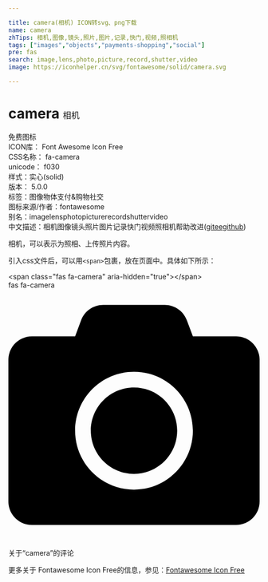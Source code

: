 ```yaml
---

title: camera(相机) ICON转svg、png下载
name: camera
zhTips: 相机,图像,镜头,照片,图片,记录,快门,视频,照相机
tags: ["images","objects","payments-shopping","social"]
pre: fas
search: image,lens,photo,picture,record,shutter,video
image: https://iconhelper.cn/svg/fontawesome/solid/camera.svg

---
```


# camera  <small style="font-size: 60%;font-weight: 100">相机</small>


<div class="detail-page">
<p>
<span><span class="badge-success badge">免费图标</span> </span>
<br/>
<span>
ICON库：
<span class="badge-secondary badge">Font Awesome Icon Free</span> 
</span>
<br/>
<span>
CSS名称：
<span class="badge-secondary badge">fa-camera</span> 
</span>
<br/>
<span>
unicode：
<span class="badge-secondary badge">f030</span> 
<copy-btn content='f030' btn-title=""></copy-btn>
<copy-btn :content='String.fromCodePoint(parseInt("f030", 16))' btn-title="复制U"></copy-btn>
</span><br/><span>样式：<span class="badge-light badge">实心(solid)</span></span>
<br/>
<span>
版本：
<span class="badge-secondary badge">5.0.0</span> 
</span><br/><span>标签：<span class="badge-light badge"><router-link to="/tags/images.html">图像</router-link></span><span class="badge-light badge"><router-link to="/tags/objects.html">物体</router-link></span><span class="badge-light badge"><router-link to="/tags/payments-shopping.html">支付&购物</router-link></span><span class="badge-light badge"><router-link to="/tags/social.html">社交</router-link></span></span>
<br/>
<span>图标来源/作者：<span class="badge-light badge">fontawesome</span></span> 
<br/>
<span>别名：<span class="badge-light badge">image</span><span class="badge-light badge">lens</span><span class="badge-light badge">photo</span><span class="badge-light badge">picture</span><span class="badge-light badge">record</span><span class="badge-light badge">shutter</span><span class="badge-light badge">video</span></span><br/><span class="zh-detail">中文描述：<span class="badge-primary badge">相机</span><span class="badge-primary badge">图像</span><span class="badge-primary badge">镜头</span><span class="badge-primary badge">照片</span><span class="badge-primary badge">图片</span><span class="badge-primary badge">记录</span><span class="badge-primary badge">快门</span><span class="badge-primary badge">视频</span><span class="badge-primary badge">照相机</span><span class="help-link"><span>帮助改进</span>(<a href="https://gitee.com/liuwave/icon-helper/edit/master/json/fontawesome/solid/camera.json" target="_blank" rel="noopener noreferrer">gitee</a><a href="https://github.com/liuwave/icon-helper/edit/master/json/fontawesome/solid/camera.json" target="_blank" rel="noopener noreferrer">github</a></span>)</span><br/>
</p>
</div><div class="description description alert alert-light">相机，可以表示为照相、上传照片内容。</div>
<div class="alert alert-dark">
  <i class="fas fa-camera fa-xs"></i>
  <i class="fas fa-camera fa-sm"></i>
  <i class="fas fa-camera fa-lg"></i>
  <i class="fas fa-camera fa-2x"></i>
  <i class="fas fa-camera fa-3x"></i>
  <i class="fas fa-camera fa-5x"></i>
  <i class="fas fa-camera fa-7x"></i>
</div>
<div>
  <p>引入css文件后，可以用<code>&lt;span&gt;</code>包裹，放在页面中。具体如下所示：    
  </p>
  <div class="alert alert-primary" style="font-size: 14px">
    &lt;span class="fas fa-camera" aria-hidden="true"&gt;&lt;/span&gt;
    <copy-btn content='<span class="fas fa-camera" aria-hidden="true"></span>'></copy-btn>
  </div>
  <div class="alert alert-secondary">
    <i class="fas fa-camera"
    style="font-size: 24px"
    aria-hidden="true"></i> fas fa-camera
    <copy-btn content="fas fa-camera" btn-title="复制图标名称"></copy-btn>
  </div>
</div>
<div id="svg" class="svg-wrap">
<svg xmlns="http://www.w3.org/2000/svg" viewBox="0 0 512 512"><path d="M512 144v288c0 26.5-21.5 48-48 48H48c-26.5 0-48-21.5-48-48V144c0-26.5 21.5-48 48-48h88l12.3-32.9c7-18.7 24.9-31.1 44.9-31.1h125.5c20 0 37.9 12.4 44.9 31.1L376 96h88c26.5 0 48 21.5 48 48zM376 288c0-66.2-53.8-120-120-120s-120 53.8-120 120 53.8 120 120 120 120-53.8 120-120zm-32 0c0 48.5-39.5 88-88 88s-88-39.5-88-88 39.5-88 88-88 88 39.5 88 88z"/></svg>
</div>
<detail full-name='fa-camera'></detail>

<Vssue title="关于“camera”的评论" >关于“camera”的评论</Vssue>
    
<div><p>更多关于  Fontawesome Icon Free的信息，参见：<a target="_blank" href="https://iconhelper.cn/fontawesome.html">Fontawesome Icon Free</a>
</p></div>
